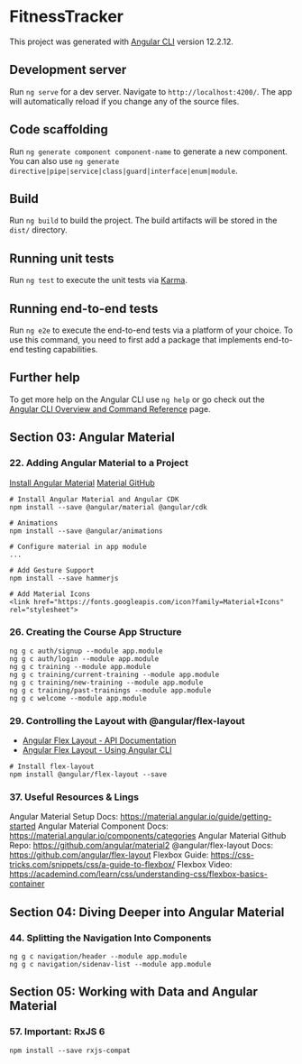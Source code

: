# FitnessTracker

This project was generated with [Angular CLI](https://github.com/angular/angular-cli) version 12.2.12.

## Development server

Run `ng serve` for a dev server. Navigate to `http://localhost:4200/`. The app will automatically reload if you change any of the source files.

## Code scaffolding

Run `ng generate component component-name` to generate a new component. You can also use `ng generate directive|pipe|service|class|guard|interface|enum|module`.

## Build

Run `ng build` to build the project. The build artifacts will be stored in the `dist/` directory.

## Running unit tests

Run `ng test` to execute the unit tests via [Karma](https://karma-runner.github.io).

## Running end-to-end tests

Run `ng e2e` to execute the end-to-end tests via a platform of your choice. To use this command, you need to first add a package that implements end-to-end testing capabilities.

## Further help

To get more help on the Angular CLI use `ng help` or go check out the [Angular CLI Overview and Command Reference](https://angular.io/cli) page.

## Section 03: Angular Material

### 22. Adding Angular Material to a Project

[Install Angular Material](https://material.angular.io/guide/getting-started)
[Material GitHub](https://github.com/angular/components)


```
# Install Angular Material and Angular CDK
npm install --save @angular/material @angular/cdk

# Animations
npm install --save @angular/animations

# Configure material in app module
...

# Add Gesture Support
npm install --save hammerjs

# Add Material Icons
<link href="https://fonts.googleapis.com/icon?family=Material+Icons" rel="stylesheet">

```
### 26. Creating the Course App Structure

```
ng g c auth/signup --module app.module
ng g c auth/login --module app.module
ng g c training --module app.module
ng g c training/current-training --module app.module
ng g c training/new-training --module app.module
ng g c training/past-trainings --module app.module
ng g c welcome --module app.module
```

### 29. Controlling the Layout with @angular/flex-layout

* [Angular Flex Layout - API Documentation](https://github.com/angular/flex-layout/wiki/API-Documentation)
* [Angular Flex Layout - Using Angular CLI](https://github.com/angular/flex-layout/wiki/Using-Angular-CLI)

```
# Install flex-layout
npm install @angular/flex-layout --save
```

### 37. Useful Resources & Lings

Angular Material Setup Docs: https://material.angular.io/guide/getting-started
Angular Material Component Docs: https://material.angular.io/components/categories
Angular Material Github Repo: https://github.com/angular/material2
@angular/flex-layout Docs: https://github.com/angular/flex-layout
Flexbox Guide: https://css-tricks.com/snippets/css/a-guide-to-flexbox/
Flexbox Video: https://academind.com/learn/css/understanding-css/flexbox-basics-container

## Section 04: Diving Deeper into Angular Material

### 44. Splitting the Navigation Into Components

```
ng g c navigation/header --module app.module
ng g c navigation/sidenav-list --module app.module
```

## Section 05: Working with Data and Angular Material

### 57. Important: RxJS 6

```
npm install --save rxjs-compat
```
